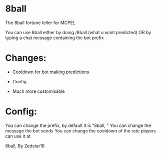 # 8ball
The 8ball fortune teller for MCPE!,

You can use 8ball either by doing /8ball (what u want predicted)
OR
by typing a chat message containing the bot prefix

# Changes:

- Cooldown for bot making predictions

- Config

- Much more customisable


# Config:
You can change the prefix, by default it is "8ball, "
You can change the message the bot sends
You can change the cooldown of the rate players can use it at

8ball, By Zedstar16
